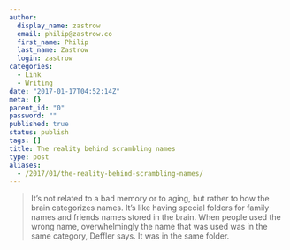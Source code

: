 ```yaml
---
author:
  display_name: zastrow
  email: philip@zastrow.co
  first_name: Philip
  last_name: Zastrow
  login: zastrow
categories:
  - Link
  - Writing
date: "2017-01-17T04:52:14Z"
meta: {}
parent_id: "0"
password: ""
published: true
status: publish
tags: []
title: The reality behind scrambling names
type: post
aliases:
  - /2017/01/the-reality-behind-scrambling-names/
---
```

<blockquote>
<p>It’s not related to a bad memory or to aging, but rather to how the brain categorizes names. It’s like having special folders for family names and friends names stored in the brain. When people used the wrong name, overwhelmingly the name that was used was in the same category, Deffler says. It was in the same folder.</p>
</blockquote>
